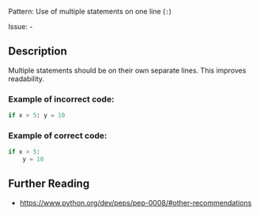 Pattern: Use of multiple statements on one line (`:`)

Issue: -

## Description

Multiple statements should be on their own separate lines. This improves readability.

### Example of **incorrect** code:

```python
if x > 5: y = 10
```

### Example of **correct** code:

```python
if x > 5:
    y = 10
```

## Further Reading

* https://www.python.org/dev/peps/pep-0008/#other-recommendations